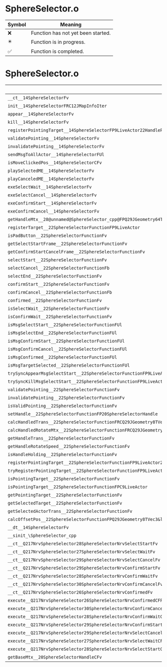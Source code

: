 # SphereSelector.o
| Symbol | Meaning 
| ------------- | ------------- 
| :x: | Function has not yet been started. 
| :eight_pointed_black_star: | Function is in progress. 
| :white_check_mark: | Function is completed. 


# SphereSelector.o
| Symbol | Decompiled? |
| ------------- | ------------- |
| `__ct__14SphereSelectorFv` | :x: |
| `init__14SphereSelectorFRC12JMapInfoIter` | :x: |
| `appear__14SphereSelectorFv` | :x: |
| `kill__14SphereSelectorFv` | :x: |
| `registerPointingTarget__14SphereSelectorFP9LiveActor22HandlePointingPriority` | :x: |
| `validatePointing__14SphereSelectorFv` | :x: |
| `invalidatePointing__14SphereSelectorFv` | :x: |
| `sendMsgToAllActor__14SphereSelectorFUl` | :x: |
| `isMoveClickedPos__14SphereSelectorCFv` | :x: |
| `playSelectedME__14SphereSelectorFv` | :x: |
| `playCanceledME__14SphereSelectorFv` | :x: |
| `exeSelectWait__14SphereSelectorFv` | :x: |
| `exeSelectCancel__14SphereSelectorFv` | :x: |
| `exeConfirmStart__14SphereSelectorFv` | :x: |
| `exeConfirmCancel__14SphereSelectorFv` | :x: |
| `getHandleMtx__28@unnamed@SphereSelector_cpp@FPQ29JGeometry64TPosition3&lt;Q29JGeometry38TMatrix34&lt;Q29JGeometry13SMatrix34C&lt;f&gt;&gt;&gt;` | :x: |
| `registerTarget__22SphereSelectorFunctionFP9LiveActor` | :x: |
| `isPadButton__22SphereSelectorFunctionFv` | :x: |
| `getSelectStartFrame__22SphereSelectorFunctionFv` | :x: |
| `getConfirmStartCancelFrame__22SphereSelectorFunctionFv` | :x: |
| `selectStart__22SphereSelectorFunctionFv` | :x: |
| `selectCancel__22SphereSelectorFunctionFb` | :x: |
| `selectEnd__22SphereSelectorFunctionFv` | :x: |
| `confirmStart__22SphereSelectorFunctionFv` | :x: |
| `confirmCancel__22SphereSelectorFunctionFb` | :x: |
| `confirmed__22SphereSelectorFunctionFv` | :x: |
| `isSelectWait__22SphereSelectorFunctionFv` | :x: |
| `isConfirmWait__22SphereSelectorFunctionFv` | :x: |
| `isMsgSelectStart__22SphereSelectorFunctionFUl` | :x: |
| `isMsgSelectEnd__22SphereSelectorFunctionFUl` | :x: |
| `isMsgConfirmStart__22SphereSelectorFunctionFUl` | :x: |
| `isMsgConfirmCancel__22SphereSelectorFunctionFUl` | :x: |
| `isMsgConfirmed__22SphereSelectorFunctionFUl` | :x: |
| `isMsgTargetSelected__22SphereSelectorFunctionFUl` | :x: |
| `trySyncAppearMsgSelectStart__22SphereSelectorFunctionFP9LiveActorUl` | :x: |
| `trySyncKillMsgSelectStart__22SphereSelectorFunctionFP9LiveActorUl` | :x: |
| `validatePointing__22SphereSelectorFunctionFv` | :x: |
| `invalidatePointing__22SphereSelectorFunctionFv` | :x: |
| `isValidPointing__22SphereSelectorFunctionFv` | :x: |
| `setHandle__22SphereSelectorFunctionFP20SphereSelectorHandle` | :x: |
| `calcHandledTrans__22SphereSelectorFunctionFRCQ29JGeometry8TVec3&lt;f&gt;PQ29JGeometry8TVec3&lt;f&gt;` | :x: |
| `calcHandledRotateMtx__22SphereSelectorFunctionFRCQ29JGeometry8TVec3&lt;f&gt;PQ29JGeometry64TPosition3&lt;Q29JGeometry38TMatrix34&lt;Q29JGeometry13SMatrix34C&lt;f&gt;&gt;&gt;` | :x: |
| `getHandleTrans__22SphereSelectorFunctionFv` | :x: |
| `getHandleRotateSpeed__22SphereSelectorFunctionFv` | :x: |
| `isHandleHolding__22SphereSelectorFunctionFv` | :x: |
| `registerPointingTarget__22SphereSelectorFunctionFP9LiveActor22HandlePointingPriority` | :x: |
| `tryRegisterPointingTarget__22SphereSelectorFunctionFP9LiveActor22HandlePointingPriority` | :x: |
| `isPointingTarget__22SphereSelectorFunctionFv` | :x: |
| `isPointingTarget__22SphereSelectorFunctionFPC9LiveActor` | :x: |
| `getPointingTarget__22SphereSelectorFunctionFv` | :x: |
| `getSelectedTarget__22SphereSelectorFunctionFv` | :x: |
| `getSelectedActorTrans__22SphereSelectorFunctionFv` | :x: |
| `calcOffsetPos__22SphereSelectorFunctionFPQ29JGeometry8TVec3&lt;f&gt;RCQ29JGeometry8TVec3&lt;f&gt;RCQ29JGeometry8TVec3&lt;f&gt;RCQ29JGeometry8TVec3&lt;f&gt;RCQ29JGeometry8TVec3&lt;f&gt;` | :x: |
| `__dt__14SphereSelectorFv` | :x: |
| `__sinit_\SphereSelector_cpp` | :white_check_mark: |
| `__ct__Q217NrvSphereSelector28SphereSelectorNrvSelectStartFv` | :white_check_mark: |
| `__ct__Q217NrvSphereSelector27SphereSelectorNrvSelectWaitFv` | :white_check_mark: |
| `__ct__Q217NrvSphereSelector29SphereSelectorNrvSelectCancelFv` | :white_check_mark: |
| `__ct__Q217NrvSphereSelector29SphereSelectorNrvConfirmStartFv` | :white_check_mark: |
| `__ct__Q217NrvSphereSelector28SphereSelectorNrvConfirmWaitFv` | :white_check_mark: |
| `__ct__Q217NrvSphereSelector30SphereSelectorNrvConfirmCancelFv` | :white_check_mark: |
| `__ct__Q217NrvSphereSelector26SphereSelectorNrvConfirmedFv` | :white_check_mark: |
| `execute__Q217NrvSphereSelector26SphereSelectorNrvConfirmedCFP5Spine` | :white_check_mark: |
| `execute__Q217NrvSphereSelector30SphereSelectorNrvConfirmCancelCFP5Spine` | :white_check_mark: |
| `execute__Q217NrvSphereSelector28SphereSelectorNrvConfirmWaitCFP5Spine` | :white_check_mark: |
| `execute__Q217NrvSphereSelector29SphereSelectorNrvConfirmStartCFP5Spine` | :white_check_mark: |
| `execute__Q217NrvSphereSelector29SphereSelectorNrvSelectCancelCFP5Spine` | :white_check_mark: |
| `execute__Q217NrvSphereSelector27SphereSelectorNrvSelectWaitCFP5Spine` | :white_check_mark: |
| `execute__Q217NrvSphereSelector28SphereSelectorNrvSelectStartCFP5Spine` | :white_check_mark: |
| `getBaseMtx__20SphereSelectorHandleCFv` | :x: |
